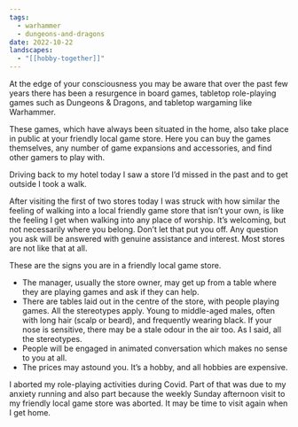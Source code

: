 ```yaml
---
tags:
  - warhammer
  - dungeons-and-dragons
date: 2022-10-22
landscapes:
  - "[[hobby-together]]"
---
```

At the edge of your consciousness you may be aware that over the past few years there has been a resurgence in board games, tabletop role-playing games such as Dungeons & Dragons, and tabletop wargaming like Warhammer.

These games, which have always been situated in the home, also take place in public at your friendly local game store. Here you can buy the games themselves, any number of game expansions and accessories, and find other gamers to play with.

Driving back to my hotel today I saw a store I’d missed in the past and to get outside I took a walk.

After visiting the first of two stores today I was struck with how similar the feeling of walking into a local friendly game store that isn’t your own, is like the feeling I get when walking into any place of worship. It’s welcoming, but not necessarily where you belong. Don’t let that put you off. Any question you ask will be answered with genuine assistance and interest. Most stores are not like that at all.

These are the signs you are in a friendly local game store.
- The manager, usually the store owner, may get up from a table where they are playing games and ask if they can help.
- There are tables laid out in the centre of the store, with people playing games. All the stereotypes apply. Young to middle-aged males, often with long hair (scalp or beard), and frequently wearing black. If your nose is sensitive, there may be a stale odour in the air too. As I said, all the stereotypes.
- People will be engaged in animated conversation which makes no sense to you at all.
- The prices may astound you. It’s a hobby, and all hobbies are expensive.

I aborted my role-playing activities during Covid. Part of that was due to my anxiety running and also part because the weekly Sunday afternoon visit to my friendly local game store was aborted. It may be time to visit again when I get home.